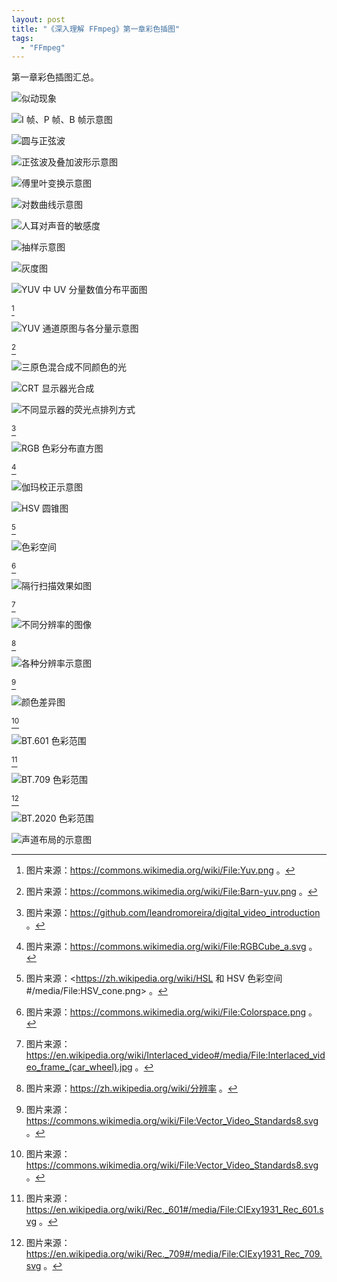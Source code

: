 ```yaml
---
layout: post
title: "《深入理解 FFmpeg》第一章彩色插图"
tags:
  - "FFmpeg"
---
```


第一章彩色插图汇总。

![似动现象](/imgs/00/black-and-white.png)

![I 帧、P 帧、B 帧示意图](/imgs/00/ipb-frames.png)

![圆与正弦波](/imgs/00/sinx.png)

![正弦波及叠加波形示意图](/imgs/00/sum-sinx.png)

![傅里叶变换示意图](/imgs/00/fourier.jpg)

![对数曲线示意图](/imgs/00/sound-db.png)

![人耳对声音的敏感度](/imgs/00/hearing.png)

![抽样示意图](/imgs/00/sampling.png)

![灰度图](/imgs/0gray.png)

![YUV 中 UV 分量数值分布平面图](/imgs/yuv.png)

[^yuv-from]

![YUV 通道原图与各分量示意图](/imgs/barn-yuv.png)

[^barn-yuv-from]

![三原色混合成不同颜色的光](/imgs/00/rgb.png)

![CRT 显示器光合成](/imgs/00/rgb-crt.png)

![不同显示器的荧光点排列方式](/imgs/00/new_pixel_geometry.jpg)

[^new_pixel_geometry_from]

![RGB 色彩分布直方图](/imgs/rgbcube_a.png)

[^rgbcube-from]

![伽玛校正示意图](/imgs/00/gamma.png)

![HSV 圆锥图](/imgs/hsv_cone.png)

[^hsv-cone-from]

![色彩空间](/imgs/colorspace.png)

[^colorspace-from]

![隔行扫描效果如图](/imgs/interlaced_video_frame_car_wheel.jpeg)

[^interlaced-video-from]

![不同分辨率的图像](/imgs/Resolution_illustration.png)

[^resolution-illustration-from]

![各种分辨率示意图](/imgs/Vector_Video_Standards8.png)

[^vector-video-from]

![颜色差异图](/imgs/preview_0_colorspace_0.png)

[^preview-colorspace-from]

![BT.601 色彩范围](/imgs/preview_0_colorspace_1.png)

[^bt601-from]

![BT.709 色彩范围](/imgs/preview_0_colorspace_2.png)

[^bt709-from]

![BT.2020 色彩范围 [^bt2020-from]](/imgs/preview_0_colorspace_3.png)

![声道布局的示意图](/imgs/0Surround_sound_layout.png)

[^yuv-from]: 图片来源：<https://commons.wikimedia.org/wiki/File:Yuv.png> 。
[^barn-yuv-from]: 图片来源：<https://commons.wikimedia.org/wiki/File:Barn-yuv.png> 。
[^new_pixel_geometry_from]: 图片来源：<https://github.com/leandromoreira/digital_video_introduction> 。
[^rgbcube-from]: 图片来源：<https://commons.wikimedia.org/wiki/File:RGBCube_a.svg> 。
[^hsv-cone-from]: 图片来源：<https://zh.wikipedia.org/wiki/HSL 和 HSV 色彩空间#/media/File:HSV_cone.png> 。
[^colorspace-from]: 图片来源：<https://commons.wikimedia.org/wiki/File:Colorspace.png> 。
[^interlaced-video-from]: 图片来源：<https://en.wikipedia.org/wiki/Interlaced_video#/media/File:Interlaced_video_frame_(car_wheel).jpg> 。
[^resolution-illustration-from]: 图片来源：<https://zh.wikipedia.org/wiki/分辨率> 。
[^vector-video-from]: 图片来源：<https://commons.wikimedia.org/wiki/File:Vector_Video_Standards8.svg> 。
[^preview-colorspace-from]: 图片来源：<https://commons.wikimedia.org/wiki/File:Vector_Video_Standards8.svg> 。
[^bt601-from]: 图片来源：<https://en.wikipedia.org/wiki/Rec._601#/media/File:CIExy1931_Rec_601.svg> 。
[^bt709-from]: 图片来源：<https://en.wikipedia.org/wiki/Rec._709#/media/File:CIExy1931_Rec_709.svg> 。
[^bt2020-from]: 图片来源：<https://en.wikipedia.org/wiki/Rec._2100#/media/File:CIExy1931_Rec_2020.svg> 。
